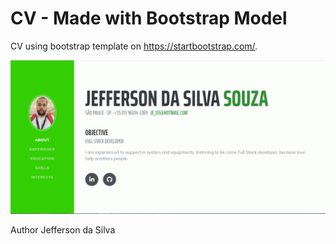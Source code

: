 # CV - Made with Bootstrap Model

CV using bootstrap template on https://startbootstrap.com/.


![](img/indexCapture.gif)

Author Jefferson da Silva 
